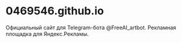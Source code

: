 # 0469546.github.io
Официальный сайт для Telegram-бота @FreeAI_artbot. Рекламная площадка для Яндекс.Рекламы.
